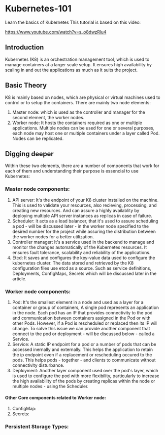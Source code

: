 # Kubernetes-101
Learn the basics of Kubernetes 
This tutorial is based on this video:

https://www.youtube.com/watch?v=s_o8dwzRlu4

## Introduction
Kubernetes (K8) is an orchestration management tool, which is used to manage containers at a larger scale setup. It ensures high availability by scaling in and out the applications as much as it suits the project. 

## Basic Theory
K8 is mainly based on nodes, which are physical or virtual machines used to control or to setup the containers. There are mainly two node elements:
1. Master node: which is used as the controller and manager for the second element, the worker nodes.
2. Worker node: It hosts the containers required as one or multiple applications. Multiple nodes can be used for one or several purposes, each node may host one or multiple containers under a layer called Pod. Nodes can be replicated.

## Digging deeper

Within these two elements, there are a number of components that work for each of them and understanding their purpose is essencial to use Kubernetes:
### Master node components:
1. API server: It's the endpoint of your K8 cluster installed on the machine. This is used to validate your resources, also recieving, processing, and creating new resources. And can assure a highly availablity by deploying multiple API server instances as replicas in case of failure.
2. Scheduler: It acts as a load balancer, that it's used to assure scheduling a pod - will be discussed later - in the worker node specified to the desired number for the project while assuring the distribution between the worker nodes for a better utilization.
3. Controller manager: It's a service used in the backend to manage and monitor the changes automatically of the Kubernetes resources. It ensures fault tolerance, scalability and reliability of the applications.
4. Etcd: It saves and configures the key-value data used to configure the kubernetes cluster. The data stored and retrieved by the K8 configuration files use etcd as a source. Such as service definitions, Deployments, ConfigMaps, Secrets which will be discussed later in the article.

### Worker node components:
1. Pod: It's the smallest element in a node and used as a layer for a container or group of containers, A single pod represents an application in the node. Each pod has an IP that provides connectivity to the pod and communication between containers assigned in the Pod or with other Pods. However, if a Pod is rescheduled or replaced then its IP will change. To solve this issue we can provide another component that connect to the pod or deployment - will be discussed below - called a Service.
2. Service: A static IP endpoint for a pod or a number of pods that can be accessed inernally and externally. This helps the application to retain the ip endpoint even if a replacement or rescheduling occured to the pods. This helps pods - together - and clients to communicate without connectivity disturbance.
3. Deployment: Another layer component used over the pod's layer, which is used to configure the pod with more flexibility, particularly to increase the high availability of the pods by creating replicas within the node or multiple nodes - using the Scheduler.

#### Other Core components related to Worker node:
1. ConfigMap: 
2. Secrets:

### Persistent Storage Types:
